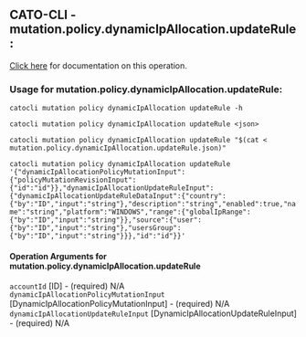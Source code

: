 
## CATO-CLI - mutation.policy.dynamicIpAllocation.updateRule:
[Click here](https://api.catonetworks.com/documentation/#mutation-mutation.policy.dynamicIpAllocation.updateRule) for documentation on this operation.

### Usage for mutation.policy.dynamicIpAllocation.updateRule:

`catocli mutation policy dynamicIpAllocation updateRule -h`

`catocli mutation policy dynamicIpAllocation updateRule <json>`

`catocli mutation policy dynamicIpAllocation updateRule "$(cat < mutation.policy.dynamicIpAllocation.updateRule.json)"`

`catocli mutation policy dynamicIpAllocation updateRule '{"dynamicIpAllocationPolicyMutationInput":{"policyMutationRevisionInput":{"id":"id"}},"dynamicIpAllocationUpdateRuleInput":{"dynamicIpAllocationUpdateRuleDataInput":{"country":{"by":"ID","input":"string"},"description":"string","enabled":true,"name":"string","platform":"WINDOWS","range":{"globalIpRange":{"by":"ID","input":"string"}},"source":{"user":{"by":"ID","input":"string"},"usersGroup":{"by":"ID","input":"string"}}},"id":"id"}}'`


#### Operation Arguments for mutation.policy.dynamicIpAllocation.updateRule ####

`accountId` [ID] - (required) N/A    
`dynamicIpAllocationPolicyMutationInput` [DynamicIpAllocationPolicyMutationInput] - (required) N/A    
`dynamicIpAllocationUpdateRuleInput` [DynamicIpAllocationUpdateRuleInput] - (required) N/A    
